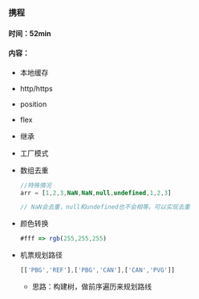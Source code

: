 ### 携程

#### 时间：52min

#### 内容：

- 本地缓存
- http/https

- position

- flex

- 继承

- 工厂模式

- 数组去重

  ```js
  //特殊情况
  arr = [1,2,3,NaN,NaN,null,undefined,1,2,3]
  
  // NaN会去重，null和undefined也不会相等。可以实现去重
  ```

- 颜色转换

  ```js
  #fff => rgb(255,255,255)
  ```

- 机票规划路径

  ```js
  [['PBG','REF'],['PBG','CAN'],['CAN','PVG']]
  ```

  - 思路：构建树，做前序遍历来规划路线

